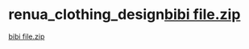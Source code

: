 # renua_clothing_design[bibi file.zip](https://github.com/alvintongman24/renua_clothing_design/files/9077450/bibi.file.zip)
[bibi file.zip](https://github.com/alvintongman24/renua_clothing_design/files/9077455/bibi.file.zip)
